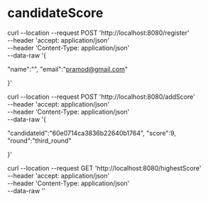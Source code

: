 # candidateScore



curl --location --request POST 'http://localhost:8080/register' \
--header 'accept: application/json' \
--header 'Content-Type: application/json' \
--data-raw '{

"name":"",
"email":"pramod@gmail.com"


}'



curl --location --request POST 'http://localhost:8080/addScore' \
--header 'accept: application/json' \
--header 'Content-Type: application/json' \
--data-raw '{

"candidateId":"60e0714ca3836b22640b1764",
"score":9,
"round":"third_round"


}'


curl --location --request GET 'http://localhost:8080/highestScore' \
--header 'accept: application/json' \
--header 'Content-Type: application/json' \
--data-raw ''
